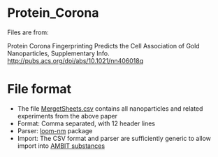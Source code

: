 Protein_Corona
==============
Files are from:

Protein Corona Fingerprinting Predicts the Cell Association of Gold Nanoparticles, Supplementary Info. 
http://pubs.acs.org/doi/abs/10.1021/nn406018q


File format 
==============

* The file [MergetSheets.csv](https://github.com/ideaconsult/Protein_Corona/blob/master/MergedSheets.csv) contains all nanoparticles and related experiments from the above paper
* Format: Comma separated, with 12 header lines
* Parser: [loom-nm](https://github.com/vedina/loom/tree/master/loom-nm) package
* Import: The CSV format and parser are sufficiently generic to allow import into [AMBIT substances](http://apps.ideaconsult.net:8080/enanomapper/ui/uploadsubstance)



